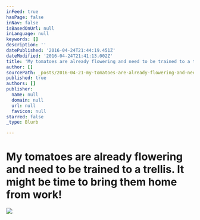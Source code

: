 ```yaml
---
inFeed: true
hasPage: false
inNav: false
isBasedOnUrl: null
inLanguage: null
keywords: []
description: ''
datePublished: '2016-04-24T21:44:19.451Z'
dateModified: '2016-04-24T21:41:13.002Z'
title: 'My tomatoes are already flowering and need to be trained to a trellis. It might be time to bring them home from work!'
author: []
sourcePath: _posts/2016-04-21-my-tomatoes-are-already-flowering-and-need-to-be-trained-to.md
published: true
authors: []
publisher:
  name: null
  domain: null
  url: null
  favicon: null
starred: false
_type: Blurb

---
```

# My tomatoes are already flowering and need to be trained to a trellis. It might be time to bring them home from work!
![](https://the-grid-user-content.s3-us-west-2.amazonaws.com/0131fcd8-67df-4735-ae35-29793024a572.jpg)